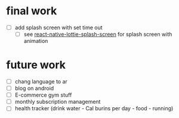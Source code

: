 # final work

- [ ] add splash screen with set time out
  - [ ] see [react-native-lottie-splash-screen](https://www.npmjs.com/package/react-native-lottie-splash-screen) for splash screen with animation

# future work

- [ ] chang language to ar
- [ ] blog on android
- [ ] E-commerce gym stuff
- [ ] monthly subscription management
- [ ] health tracker (drink water - Cal burins per day - food - running)
